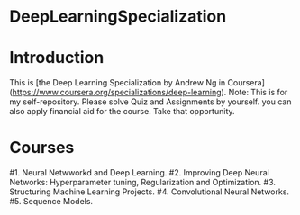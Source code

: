 # DeepLearningSpecialization

# Introduction
This is [the Deep Learning Specialization by Andrew Ng in Coursera] (https://www.coursera.org/specializations/deep-learning).
Note: This is for my self-repository. Please solve Quiz and Assignments by yourself.
you can also apply financial aid for the course. Take that opportunity.

# Courses
#1. Neural Netwworkd and Deep Learning.
#2. Improving Deep Neural Networks: Hyperparameter tuning, Regularization and Optimization.
#3. Structuring Machine Learning Projects.
#4. Convolutional Neural Networks.
#5. Sequence Models.

